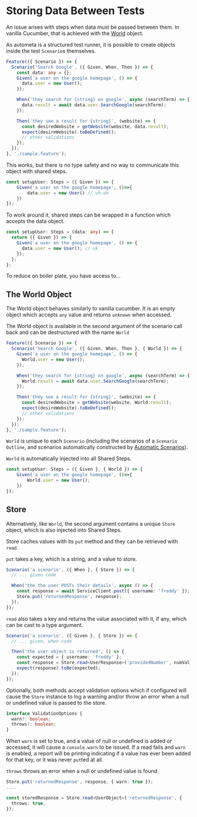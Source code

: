 # Storing Data Between Tests

An issue arises with steps when data must be passed between them. In vanilla Cucumber, that is achieved with the [World](https://github.com/cucumber/cucumber-js/blob/main/docs/support_files/world.md) object.

As autometa is a structured test runner, it is possible to create objects inside the test `Scenario`s themselves.

```ts title='Using a plain object'
Feature(({ Scenario }) => {
  Scenario('Search Google', ({ Given, When, Then }) => {
    const data: any = {};
    Given('a user on the google homepage', () => {
      data.user = new User();
    });

    When('they search for {string} on google', async (searchTerm) => {
      data.result = await data.user.SearchGoogle(searchTerm);
    });

    Then('they see a result for {string}', (website) => {
      const desiredWebsite = getWebsite(website, data.result);
      expect(desireWebsite).toBeDefined();
      // other validations
    });
  });
}, './sample.feature');
```

This works, but there is no type safety and no way to communicate this object with shared steps.

```ts title='share-steps.ts'
const setupUser: Steps = ({ Given }) => {
    Given('a user on the google homepage', ()=>{
        data.user = new User() // uh-oh
    })
});
```

To work around it, shared steps can be wrapped
in a function which accepts the data object.

```ts title='share-steps.ts'
const setupUser: Steps = (data: any) => {
  return ({ Given }) => {
    Given('a user on the google homepage', () => {
      data.user = new User(); // ok
    });
  };
};
```

To reduce on boiler plate, you have access to...

## The World Object

The World object behaves similarly to vanilla cucumber. It is an empty object which accepts `any` value and returns `unknown` when accessed.

The World object is available in the second argument of the scenario
call back and can be destructured with the name `World`

```ts title="World Object
Feature(({ Scenario }) => {
  Scenario('Search Google', ({ Given, When, Then }, { World }) => {
    Given('a user on the google homepage', () => {
      World.user = new User();
    });

    When('they search for {string} on google', async (searchTerm) => {
      World.result = await data.user.SearchGoogle(searchTerm);
    });

    Then('they see a result for {string}', (website) => {
      const desiredWebsite = getWebsite(website, World.result);
      expect(desireWebsite).toBeDefined();
      // other validations
    });
  });
}, './sample.feature');
```

`World` is unique to each `Scenario` (including the scenarios of a `Scenario Outline`, and scenarios automatically constructed by [Automatic Scenarios](2_all-steps.md)).

`World` is automatically injected into all Shared Steps.

```ts title='share-steps.ts'
const setupUser: Steps = ({ Given }, { World }) => {
    Given('a user on the google homepage', ()=>{
        World.user = new User();
    })
});
```

## Store

Alternatively, like `World`, the second argument contains a unique `Store` object, which is also injected into Shared Steps.

Store caches values with its `put` method and they can be retrieved with `read`.

`put` takes a key, which is a string, and a value to store.

```ts title='put'
Scenario('a scenario', ({ When }, { Store }) => {
  // ... given code

  When('the the user POSTs their details', async () => {
    const response = await ServiceClient.post({ username: 'freddy' });
    Store.put('returnedResponse', response);
  });
});
```

`read` also takes a key and returns the value associated with it, if any, which can be cast to a type argument.

```ts title'read'
Scenario('a scenario', ({ Given }, { Store }) => {
  // ... given, when code

  Then('the user object is returned', () => {
    const expected = { username: 'freddy' };
    const response = Store.read<UserResponse>('providedNumber', numVal);
    expect(response).toBe(expected);
  });
});
```

Optionally, both methods accept validation options which if configured
will cause the `Store` instance to log a warning and/or throw an error
when a null or undefined value is passed to the store.

```ts
interface ValidationOptions {
  warn?: boolean;
  throws?: boolean;
}
```

When `warn` is set to true, and a value of null or undefined is added or accessed, it will cause a `console.warn` to be issued. If a read fails and `warn` is enabled, a report will be printing indicating if a value has ever been added for that key, or it was never `put`ted at all.

`throws` throws an error when a null or undefined value is found.

```ts
Store.put('returnedResponse', response, { warn: true });
....

const storedResponse = Store.read<UserObject>('returnedResponse', {
  throws: true,
});
```
